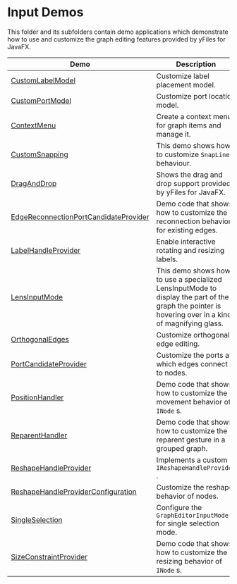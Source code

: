 
# Input Demos
  

 This folder and its subfolders contain demo applications which demonstrate how to use and customize the graph editing features provided by yFiles for JavaFX.   

| Demo | Description |
|------|-------------|
|[CustomLabelModel](../../src/input/customlabelmodel/)| Customize label placement model. |
|[CustomPortModel](../../src/input/customportmodel/)| Customize port location model. |
|[ContextMenu](../../src/input/contextmenu/)| Create a context menu for graph items and manage it. |
|[CustomSnapping](../../src/input/customsnapping/)| This demo shows how to customize `SnapLine` behaviour. |
|[DragAndDrop](../../src/input/draganddrop/)| Shows the drag and drop support provided by yFiles for JavaFX. |
|[EdgeReconnectionPortCandidateProvider](../../src/input/edgereconnection/)| Demo code that shows how to customize the reconnection behavior for existing edges. |
|[LabelHandleProvider](../../src/input/labelhandleprovider/)| Enable interactive rotating and resizing labels. |
|[LensInputMode](../../src/input/lensinputmode/)| This demo shows how to use a specialized LensInputMode to display the part of the graph the pointer is hovering over in a kind of magnifying glass. |
|[OrthogonalEdges](../../src/input/orthogonaledges/)| Customize orthogonal edge editing. |
|[PortCandidateProvider](../../src/input/portcandidateprovider/)| Customize the ports at which edges connect to nodes. |
|[PositionHandler](../../src/input/positionhandler/)| Demo code that shows how to customize the movement behavior of `INode` s. |
|[ReparentHandler](../../src/input/reparenthandler/)| Demo code that shows how to customize the reparent gesture in a grouped graph. |
|[ReshapeHandleProvider](../../src/input/reshapehandleprovider/)| Implements a custom `IReshapeHandleProvider` . |
|[ReshapeHandleProviderConfiguration](../../src/input/reshapehandleproviderconfiguration/)| Customize the reshape behavior of nodes. |
|[SingleSelection](../../src/input/singleselection/)| Configure the `GraphEditorInputMode` for single selection mode. |
|[SizeConstraintProvider](../../src/input/sizeconstraintprovider/)| Demo code that shows how to customize the resizing behavior of `INode` s. |
